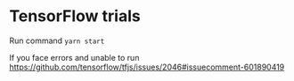 # TensorFlow trials

Run command
`yarn start`

If you face errors and unable to run
https://github.com/tensorflow/tfjs/issues/2046#issuecomment-601890419

